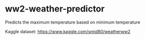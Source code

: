 # ww2-weather-predictor
Predicts the maximum temperature based on minimum temperature

Kaggle dataset: https://www.kaggle.com/smid80/weatherww2
